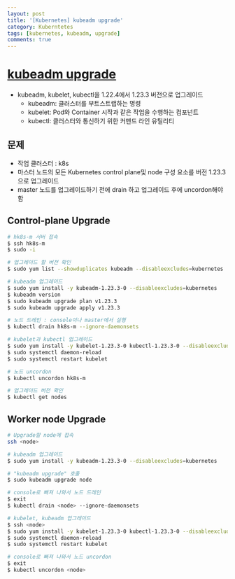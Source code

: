 ```yaml
---
layout: post
title: '[Kubernetes] kubeadm upgrade'
category: Kuberntetes
tags: [kubernetes, kubeadm, upgrade]
comments: true
---
```


# [kubeadm upgrade](https://kubernetes.io/ko/docs/tasks/administer-cluster/kubeadm/kubeadm-upgrade/)

- kubeadm, kubelet, kubectl을 1.22.4에서 1.23.3 버전으로 업그레이드
    - kubeadm: 클러스터를 부트스트랩하는 명령
    - kubelet: Pod와 Container 시작과 같은 작업을 수행하는 컴포넌트
    - kubectl: 클러스터와 통신하기 위한 커맨드 라인 유틸리티

## 문제
- 작업 클러스터 : k8s
- 마스터 노드의 모든 Kubernetes control plane및 node 구성 요소를 버전 1.23.3으로 업그레이드
- master 노드를 업그레이드하기 전에 drain 하고 업그레이드 후에 uncordon해야 함

## Control-plane Upgrade

```sh
# hk8s-m 서버 접속
$ ssh hk8s-m
$ sudo -i

# 업그레이드 할 버전 확인
$ sudo yum list --showduplicates kubeadm --disableexcludes=kubernetes | tail -5

# kubeadm 업그레이드
$ sudo yum install -y kubeadm-1.23.3-0 --disableexcludes=kubernetes 
$ kubeadm version
$ sudo kubeadm upgrade plan v1.23.3
$ sudo kubeadm upgrade apply v1.23.3

# 노드 드레인 : console이나 master에서 실행
$ kubectl drain hk8s-m --ignore-daemonsets

# kubelet과 kubectl 업그레이드
$ sudo yum install -y kubelet-1.23.3-0 kubectl-1.23.3-0 --disableexcludes=kubernetes
$ sudo systemctl daemon-reload
$ sudo systemctl restart kubelet

# 노드 uncordon
$ kubectl uncordon hk8s-m

# 업그레이드 버전 확인
$ kubectl get nodes
```

##  Worker node Upgrade

```sh
# Upgrade할 node에 접속
ssh <node>

# kubeadm 업그레이드
$ sudo yum install -y kubeadm-1.23.3-0 --disableexcludes=kubernetes

# "kubeadm upgrade" 호출
$ sudo kubeadm upgrade node

# console로 빠져 나와서 노드 드레인
$ exit
$ kubectl drain <node> --ignore-daemonsets

# kubelet, kubeadm 업그레이드
$ ssh <node>
$ sudo yum install -y kubelet-1.23.3-0 kubectl-1.23.3-0 --disableexcludes=kubernetes
$ sudo systemctl daemon-reload
$ sudo systemctl restart kubelet

# console로 빠져 나와서 노드 uncordon
$ exit
$ kubectl uncordon <node>
```

